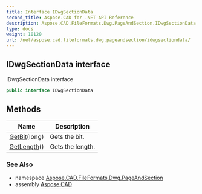 ```yaml
---
title: Interface IDwgSectionData
second_title: Aspose.CAD for .NET API Reference
description: Aspose.CAD.FileFormats.Dwg.PageAndSection.IDwgSectionData interface. IDwgSectionData interface
type: docs
weight: 10120
url: /net/aspose.cad.fileformats.dwg.pageandsection/idwgsectiondata/
---
```

## IDwgSectionData interface

IDwgSectionData interface

```csharp
public interface IDwgSectionData
```

## Methods

| Name | Description |
| --- | --- |
| [GetBit](../../aspose.cad.fileformats.dwg.pageandsection/idwgsectiondata/getbit/)(long) | Gets the bit. |
| [GetLength](../../aspose.cad.fileformats.dwg.pageandsection/idwgsectiondata/getlength/)() | Gets the length. |

### See Also

* namespace [Aspose.CAD.FileFormats.Dwg.PageAndSection](../../aspose.cad.fileformats.dwg.pageandsection/)
* assembly [Aspose.CAD](../../)



